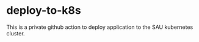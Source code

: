 # deploy-to-k8s
This is a private github action to deploy application to the SAU kubernetes cluster.
